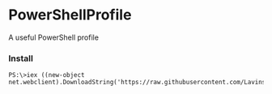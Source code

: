 PowerShellProfile
=================

A useful PowerShell profile

### Install

	PS:\>iex ((new-object net.webclient).DownloadString('https://raw.githubusercontent.com/Lavinski/PowerShellProfile/master/Install.ps1'))
	
	